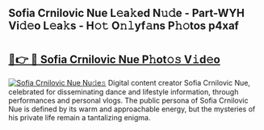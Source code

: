 ## Sofia Crnilovic Nue L𝚎a𝚔ed N𝚞𝚍e - Part-WYH Vi𝚍𝚎o L𝚎a𝚔s - H𝚘𝚝 O𝚗𝚕yf𝚊ns P𝚑𝚘tos p4xaf

# <h2><a href="http://kf5y8q.oniu.top/?m=Sofia+Crnilovic+Nue">🔗👉 🔴 Sofia Crnilovic Nue P𝚑ot𝚘𝚜 V𝚒d𝚎o</a></h2>

[![Sofia Crnilovic Nue Nu𝚍e𝚜](https://i.imgur.com/0qMVB7G.gif)](http://kf5y8q.oniu.top/?m=Sofia+Crnilovic+Nue)
Digital content creator Sofia Crnilovic Nue, celebrated for disseminating dance and lifestyle information, through performances and personal vlogs. The public persona of Sofia Crnilovic Nue is defined by its warm and approachable energy, but the mysteries of his private life remain a tantalizing enigma.  
